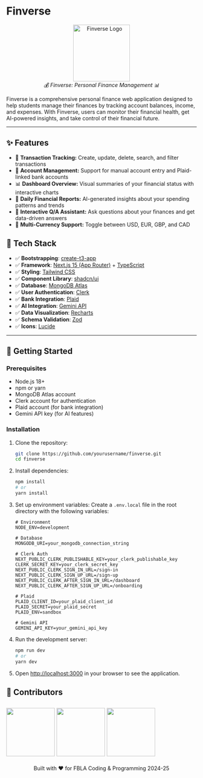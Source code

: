 # Finverse

<p align="center">
  <img src="https://i.ibb.co/8Lk6sx5S/logo-transparent.png" alt="Finverse Logo" width="150" />
  <br>
  <em>💰 Finverse: Personal Finance Management 📊</em>
</p>

Finverse is a comprehensive personal finance web application designed to help students manage their finances by tracking account balances, income, and expenses. With Finverse, users can monitor their financial health, get AI-powered insights, and take control of their financial future.

---

## ✨ Features

- 💼 **Transaction Tracking:** Create, update, delete, search, and filter transactions
- 🏦 **Account Management:** Support for manual account entry and Plaid-linked bank accounts
- 📊 **Dashboard Overview:** Visual summaries of your financial status with interactive charts
- 📝 **Daily Financial Reports:** AI-generated insights about your spending patterns and trends
- 🤖 **Interactive Q/A Assistant:** Ask questions about your finances and get data-driven answers
- 💱 **Multi-Currency Support:** Toggle between USD, EUR, GBP, and CAD

## 🚀 Tech Stack

- ✅ **Bootstrapping**: [create-t3-app](https://create.t3.gg)
- ✅ **Framework**: [Next.js 15 (App Router)](https://nextjs.org/) + [TypeScript](https://www.typescriptlang.org/)
- ✅ **Styling**: [Tailwind CSS](https://tailwindcss.com)
- ✅ **Component Library**: [shadcn/ui](https://ui.shadcn.com/)
- ✅ **Database**: [MongoDB Atlas](https://www.mongodb.com/atlas/database)
- ✅ **User Authentication**: [Clerk](https://clerk.com/)
- ✅ **Bank Integration**: [Plaid](https://plaid.com/)
- ✅ **AI Integration**: [Gemini API](https://ai.google.dev/)
- ✅ **Data Visualization**: [Recharts](https://recharts.org/en-US/)
- ✅ **Schema Validation**: [Zod](https://zod.dev/)
- ✅ **Icons**: [Lucide](https://lucide.dev/)

---

## 🚀 Getting Started

### Prerequisites

- Node.js 18+
- npm or yarn
- MongoDB Atlas account
- Clerk account for authentication
- Plaid account (for bank integration)
- Gemini API key (for AI features)

### Installation

1. Clone the repository:

    ```bash
    git clone https://github.com/yourusername/finverse.git
    cd finverse
    ```

2. Install dependencies:

    ```bash
    npm install
    # or
    yarn install
    ```

3. Set up environment variables:
   Create a `.env.local` file in the root directory with the following variables:

    ```
    # Environment
    NODE_ENV=development

    # Database
    MONGODB_URI=your_mongodb_connection_string

    # Clerk Auth
    NEXT_PUBLIC_CLERK_PUBLISHABLE_KEY=your_clerk_publishable_key
    CLERK_SECRET_KEY=your_clerk_secret_key
    NEXT_PUBLIC_CLERK_SIGN_IN_URL=/sign-in
    NEXT_PUBLIC_CLERK_SIGN_UP_URL=/sign-up
    NEXT_PUBLIC_CLERK_AFTER_SIGN_IN_URL=/dashboard
    NEXT_PUBLIC_CLERK_AFTER_SIGN_UP_URL=/onboarding

    # Plaid
    PLAID_CLIENT_ID=your_plaid_client_id
    PLAID_SECRET=your_plaid_secret
    PLAID_ENV=sandbox

    # Gemini API
    GEMINI_API_KEY=your_gemini_api_key
    ```

4. Run the development server:

    ```bash
    npm run dev
    # or
    yarn dev
    ```

5. Open [http://localhost:3000](http://localhost:3000) in your browser to see the application.

## 🙌 Contributors

<a href="https://github.com/PartnerFind/partnerfind.tech/graphs/contributors"> <img height="128" src="https://avatars.githubusercontent.com/u/67123306?v=4"/></a>
<a href="https://github.com/PartnerFind/partnerfind.tech/graphs/contributors"> <img height="128" src="https://avatars.githubusercontent.com/u/86448548?v=4"/></a>
<a href="https://github.com/PartnerFind/partnerfind.tech/graphs/contributors"> <img height="128" src="https://avatars.githubusercontent.com/u/67066931?v=4"/></a>
---

<p align="center">Built with ❤️ for FBLA Coding & Programming 2024-25</p>

